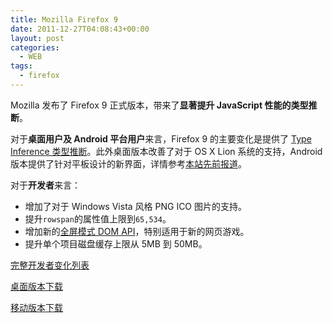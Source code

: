 ```yaml
---
title: Mozilla Firefox 9
date: 2011-12-27T04:08:43+00:00
layout: post
categories:
  - WEB
tags:
  - firefox
---
```


Mozilla 发布了 Firefox 9 正式版本，带来了**显著提升 JavaScript 性能的类型推断**。

对于**桌面用户及 Android 平台用户**来言，Firefox 9 的主要变化是提供了 [Type Inference 类型推断](http://blog.mozilla.com/futurereleases/2011/11/10/type-inference-to-firefox-beta/)。此外桌面版本改善了对于 OS X Lion 系统的支持，Android 版本提供了针对平板设计的新界面，详情参考[本站先前报道](http://linuxtoy.org/archives/firefox-9-beta.html)。

对于**开发者**来言：

* 增加了对于 Windows Vista 风格 PNG ICO 图片的支持。
* 提升`rowspan`的属性值上限到`65,534`。
* 增加新的[全屏模式 DOM API](https://developer.mozilla.org/en/DOM/Using_full-screen_mode)，特别适用于新的网页游戏。
* 提升单个项目磁盘缓存上限从 5MB 到 50MB。
<!--more-->
[完整开发者变化列表](https://developer.mozilla.org/en/Firefox_9_for_developers)

[桌面版本下载](http://firefox.com.cn/download/#other-download)

[移动版本下载](http://www.mozilla.org/en-US/m/)

